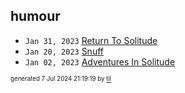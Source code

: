 ## humour


* <code>Jan 31, 2023</code> [Return To Solitude](2023-01-31T18-31-18-return-to-solitude.md)
* <code>Jan 20, 2023</code> [Snuff](2023-01-20T17-56-20-snuff.md)
* <code>Jan 02, 2023</code> [Adventures In Solitude](2023-01-02T17-40-25-adventures-in-solitude.md)

<sup><sub>generated 7 Jul 2024 21:19:19 by <a href='https://github.com/senorprogrammer/til'>til</a></sub></sup>
